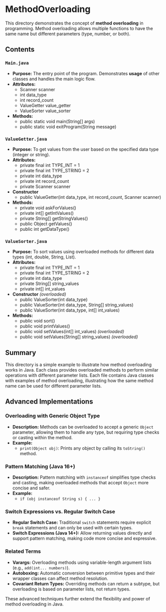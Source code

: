 # MethodOverloading

This directory demonstrates the concept of **method overloading** in programming. Method overloading allows multiple functions to have the same name but different parameters (type, number, or both).

## Contents

### `Main.java`  
  - **Purpose:** The entry point of the program. Demonstrates **usage** of other classes and handles the main logic flow.
  - **Attributes:**
    - Scanner scanner
    - int data_type
    - int record_count
    - ValueGetter value_getter
    - ValueSorter value_sorter
  - **Methods:**
    - public static void main(String[] args)
    - public static void exitProgram(String message)

### `ValueGetter.java`  
  - **Purpose:** To get values from the user based on the specified data type (integer or string).
  - **Attributes:**
    - private final int TYPE_INT = 1
    - private final int TYPE_STRING = 2
    - private int data_type
    - private int record_count
    - private Scanner scanner
  - **Constructor**
    - public ValueGetter(int data_type, int record_count, Scanner scanner)
  - **Methods:**
    - private void askForValues()
    - private int[] getIntValues()
    - private String[] getStringValues()
    - public Object getValues()
    - public int getDataType()

### `ValueSorter.java`
  - **Purpose:** To sort values using overloaded methods for different data types (int, double, String, List<Integer>).
  - **Attributes:**
    - private final int TYPE_INT = 1
    - private final int TYPE_STRING = 2
    - private int data_type
    - private String[] string_values
    - private int[] int_values
  - **Constructor** _(overloaded)_
    - public ValueSorter(int data_type)
    - public ValueSorter(int data_type, String[] string_values)
    - public ValueSorter(int data_type, int[] int_values)
  - **Methods:**
    - public void sort()
    - public void printValues()
    - public void setValues(int[] int_values)  _(overloaded)_
    - public void setValues(String[] string_values)  _(overloaded)_

## Summary

This directory is a simple example to illustrate how method overloading works in Java. Each class provides overloaded methods to perform similar operations with different parameter lists.
Each file contains Java classes with examples of method overloading, illustrating how the same method name can be used for different parameter lists.

## Advanced Implementations

### Overloading with Generic Object Type
- **Description:** Methods can be overloaded to accept a generic `Object` parameter, allowing them to handle any type, but requiring type checks or casting within the method.
- **Example:**
  - `print(Object obj)`: Prints any object by calling its `toString()` method.

### Pattern Matching (Java 16+)
- **Description:** Pattern matching with `instanceof` simplifies type checks and casting, making overloaded methods that accept `Object` more concise and safer.
- **Example:**
  - `if (obj instanceof String s) { ... }`

### Switch Expressions vs. Regular Switch Case
- **Regular Switch Case:** Traditional `switch` statements require explicit `break` statements and can only be used with certain types.
- **Switch Expressions (Java 14+):** Allow returning values directly and support pattern matching, making code more concise and expressive.

### Related Terms
- **Varargs:** Overloading methods using variable-length argument lists (e.g., `add(int... numbers)`).
- **Autoboxing:** Automatic conversion between primitive types and their wrapper classes can affect method resolution.
- **Covariant Return Types:** Overriding methods can return a subtype, but overloading is based on parameter lists, not return types.

These advanced techniques further extend the flexibility and power of method overloading in Java.